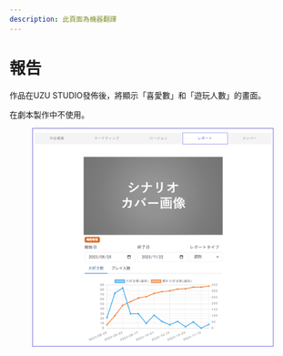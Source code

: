 ```yaml
---
description: 此頁面為機器翻譯
---
```


# 報告

作品在UZU STUDIO發佈後，將顯示「喜愛數」和「遊玩人數」的畫面。

在劇本製作中不使用。

<figure><img src="../.gitbook/assets/image (2) (1) (1) (1) (1) (1) (1) (1) (1) (1) (1).png" alt=""><figcaption></figcaption></figure>
